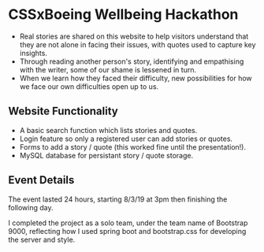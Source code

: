 # CSSxBoeing Wellbeing Hackathon

* Real stories are shared on this website to help visitors understand that they are not alone in facing their issues, with quotes used to capture key insights. 
* Through reading another person's story, identifying and empathising with the writer, some of our shame is lessened in turn.
* When we learn how they faced their difficulty, new possibilities for how we face our own difficulties open up to us. 

## Website Functionality
* A basic search function which lists stories and quotes.
* Login feature so only a registered user can add stories or quotes.
* Forms to add a story / quote (this worked fine until the presentation!).
* MySQL database for persistant story / quote storage.

## Event Details
The event lasted 24 hours, starting 8/3/19 at 3pm then finishing the following day.

I completed the project as a solo team, under the team name of Bootstrap 9000, reflecting how I used spring boot and bootstrap.css for developing the server and style.

